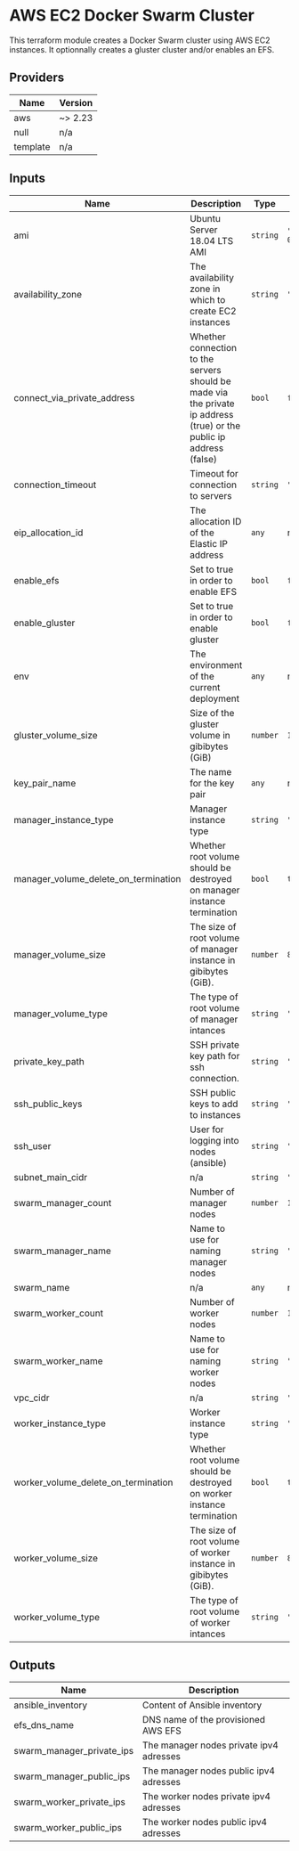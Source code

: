 # AWS EC2 Docker Swarm Cluster

This terraform module creates a Docker Swarm cluster using AWS EC2 instances. It optionnally creates a gluster cluster and/or enables an EFS.

<!-- BEGINNING OF PRE-COMMIT-TERRAFORM DOCS HOOK -->
## Providers

| Name | Version |
|------|---------|
| aws | ~> 2.23 |
| null | n/a |
| template | n/a |

## Inputs

| Name | Description | Type | Default | Required |
|------|-------------|------|---------|:-----:|
| ami | Ubuntu Server 18.04 LTS AMI | `string` | `"ami-09a4a9ce71ff3f20b"` | no |
| availability\_zone | The availability zone in which to create EC2 instances | `string` | `"ap-southeast-1a"` | no |
| connect\_via\_private\_address | Whether connection to the servers should be made via the private ip address (true) or the public ip address (false) | `bool` | `false` | no |
| connection\_timeout | Timeout for connection to servers | `string` | `"2m"` | no |
| eip\_allocation\_id | The allocation ID of the Elastic IP address | `any` | n/a | yes |
| enable\_efs | Set to true in order to enable EFS | `bool` | `false` | no |
| enable\_gluster | Set to true in order to enable gluster | `bool` | `false` | no |
| env | The environment of the current deployment | `any` | n/a | yes |
| gluster\_volume\_size | Size of the gluster volume in gibibytes (GiB) | `number` | `1` | no |
| key\_pair\_name | The name for the key pair | `any` | n/a | yes |
| manager\_instance\_type | Manager instance type | `string` | `"t3a.large"` | no |
| manager\_volume\_delete\_on\_termination | Whether root volume should be destroyed on manager instance termination | `bool` | `true` | no |
| manager\_volume\_size | The size of root volume of manager instance in gibibytes (GiB). | `number` | `8` | no |
| manager\_volume\_type | The type of root volume of manager intances | `string` | `"gp2"` | no |
| private\_key\_path | SSH private key path for ssh connection. | `string` | `"~/.ssh/id_rsa"` | no |
| ssh\_public\_keys | SSH public keys to add to instances | `string` | `""` | no |
| ssh\_user | User for logging into nodes (ansible) | `string` | `"ubuntu"` | no |
| subnet\_main\_cidr | n/a | `string` | `"192.168.0.0/24"` | no |
| swarm\_manager\_count | Number of manager nodes | `number` | `1` | no |
| swarm\_manager\_name | Name to use for naming manager nodes | `string` | `"manager"` | no |
| swarm\_name | n/a | `any` | n/a | yes |
| swarm\_worker\_count | Number of worker nodes | `number` | `1` | no |
| swarm\_worker\_name | Name to use for naming worker nodes | `string` | `"worker"` | no |
| vpc\_cidr | n/a | `string` | `"192.168.0.0/24"` | no |
| worker\_instance\_type | Worker instance type | `string` | `"t3a.large"` | no |
| worker\_volume\_delete\_on\_termination | Whether root volume should be destroyed on worker instance termination | `bool` | `true` | no |
| worker\_volume\_size | The size of root volume of worker instance in gibibytes (GiB). | `number` | `8` | no |
| worker\_volume\_type | The type of root volume of worker intances | `string` | `"gp2"` | no |

## Outputs

| Name | Description |
|------|-------------|
| ansible\_inventory | Content of Ansible inventory |
| efs\_dns\_name | DNS name of the provisioned AWS EFS |
| swarm\_manager\_private\_ips | The manager nodes private ipv4 adresses |
| swarm\_manager\_public\_ips | The manager nodes public ipv4 adresses |
| swarm\_worker\_private\_ips | The worker nodes private ipv4 adresses |
| swarm\_worker\_public\_ips | The worker nodes public ipv4 adresses |

<!-- END OF PRE-COMMIT-TERRAFORM DOCS HOOK -->
